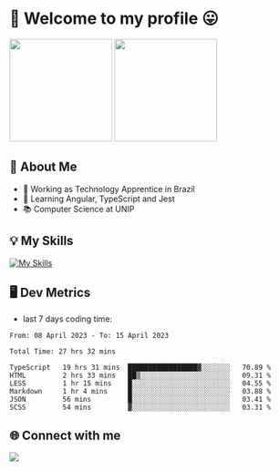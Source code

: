 # 🎉 Welcome to my profile 😛

<div>
  <img height="180em" src="https://github-readme-stats.vercel.app/api?username=VinicciusSantos&show_icons=true&icon_color=fff&include_all_commits=true&count_private=true&bg_color=30,0D1117,394AAB&title_color=fff&text_color=fff"/>
  <img height="180em" src="https://github-readme-stats.vercel.app/api/top-langs/?username=VinicciusSantos&langs_count=8&layout=compact&include_all_commits=true&count_private=true&bg_color=30,324295,324295&title_color=fff&text_color=fff"/>
</div>


## 📖 About Me
- 🔭 Working as Technology Apprentice in Brazil
- 🌱 Learning Angular, TypeScript and Jest
- 📚 Computer Science at UNIP

## 💡 My Skills

[![My Skills](https://skills.thijs.gg/icons?i=angular,react,html,css,sass,bootstrap,ts,js,nodejs,git,c,py,postgres)](https://github.com/VinicciusSantos)

## 🖥️ Dev Metrics

- last 7 days coding time:

<!--START_SECTION:waka-->

```text
From: 08 April 2023 - To: 15 April 2023

Total Time: 27 hrs 32 mins

TypeScript   19 hrs 31 mins  █████████████████▓░░░░░░░   70.89 %
HTML         2 hrs 33 mins   ██▒░░░░░░░░░░░░░░░░░░░░░░   09.31 %
LESS         1 hr 15 mins    █░░░░░░░░░░░░░░░░░░░░░░░░   04.55 %
Markdown     1 hr 4 mins     █░░░░░░░░░░░░░░░░░░░░░░░░   03.88 %
JSON         56 mins         █░░░░░░░░░░░░░░░░░░░░░░░░   03.41 %
SCSS         54 mins         ▓░░░░░░░░░░░░░░░░░░░░░░░░   03.31 %
```

<!--END_SECTION:waka-->

## 🌐 Connect with me

<a href="https://www.linkedin.com/in/vinicius-guedes-b817aa223/"><img src="https://img.shields.io/badge/LinkedIn-0077B5?style=for-the-badge&logo=linkedin&logoColor=white"/></a>


